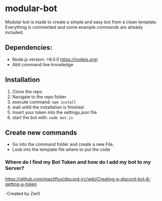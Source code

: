 # modular-bot

Modular bot is made to create a simple and easy bot from a clean template. Everything is commented and some example commands are already included.

## Dependencies:
- Node.js version: >6.0.0 https://nodejs.org/
- Abit command line knowledge

## Installation
1. Clone the repo
2. Navigate to the repo folder
3. execute command: ``npm install``
4. wait untill the installation is finished
5. Insert your token into the settings.json file
6. start the bot with: ``node bot.js``

## Create new commands
- Go into the command folder and create a new File.
- Look into the template file where to put the code

### Where do I find my Bot Token and how do I add my bot to my Server?
https://github.com/reactiflux/discord-irc/wiki/Creating-a-discord-bot-&-getting-a-token

-Created by Zer0
